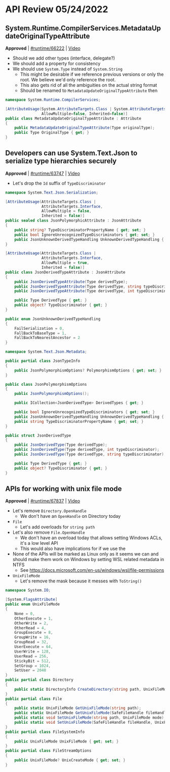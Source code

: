 # API Review 05/24/2022

## System.Runtime.CompilerServices.MetadataUpdateOriginalTypeAttribute

**Approved** | [#runtime/66222](https://github.com/dotnet/runtime/issues/66222#issuecomment-1136248335) | [Video](https://www.youtube.com/watch?v=tupBJ957KfI&t=0h0m0s)

* Should we add other types (interface, delegate?)
* We should add a property for consistency
* We should use `System.Type` instead of `System.String`
    - This might be desirable if we reference previous versions or only the root. We believe we'd only reference the root. 
    - This also gets rid of all the ambiguities on the actual string format
    - Should be renamed to `MetadataUpdateOriginalTypeAttribute` then

```C#
namespace System.Runtime.CompilerServices;

[AttributeUsage(System.AttributeTargets.Class | System.AttributeTargets.Struct,
                AllowMultiple=false, Inherited=false)]
public class MetadataUpdateOriginalTypeAttribute : Attribute
{
    public MetadataUpdateOriginalTypeAttribute(Type originalType);
    public Type OriginalType { get; }
}
```
## Developers can use System.Text.Json to serialize type hierarchies securely

**Approved** | [#runtime/63747](https://github.com/dotnet/runtime/issues/63747#issuecomment-1136302184) | [Video](https://www.youtube.com/watch?v=tupBJ957KfI&t=0h31m47s)

* Let's drop the `Id` suffix of `TypeDiscriminator`

```C#
namespace System.Text.Json.Serialization;

[AttributeUsage(AttributeTargets.Class |
                AttributeTargets.Interface,
                AllowMultiple = false,
                Inherited = false)]
public sealed class JsonPolymorphicAttribute : JsonAttribute
{
    public string? TypeDiscriminatorPropertyName { get; set; }
    public bool IgnoreUnrecognizedTypeDiscriminators { get; set; }
    public JsonUnknownDerivedTypeHandling UnknownDerivedTypeHandling { get; set; }
}

[AttributeUsage(AttributeTargets.Class |
                AttributeTargets.Interface,
                AllowMultiple = true,
                Inherited = false)]
public class JsonDerivedTypeAttribute : JsonAttribute
{
    public JsonDerivedTypeAttribute(Type derivedType);
    public JsonDerivedTypeAttribute(Type derivedType, string typeDiscriminator);
    public JsonDerivedTypeAttribute(Type derivedType, int typeDiscriminator);

    public Type DerivedType { get; }
    public object? TypeDiscriminator { get; }
}

public enum JsonUnknownDerivedTypeHandling
{
    FailSerialization = 0,
    FallBackToBaseType = 1,
    FallBackToNearestAncestor = 2
}
```

```C#
namespace System.Text.Json.Metadata;

public partial class JsonTypeInfo
{
    public JsonPolymorphismOptions? PolymorphismOptions { get; set; }
}

public class JsonPolymorphismOptions
{
    public JsonPolymorphismOptions();

    public ICollection<JsonDerivedType> DerivedTypes { get; }

    public bool IgnoreUnrecognizedTypeDiscriminators { get; set; }
    public JsonUnknownDerivedTypeHandling UnknownDerivedTypeHandling { get; set; }
    public string TypeDiscriminatorPropertyName { get; set; }
}

public struct JsonDerivedType
{
    public JsonDerivedType(Type derivedType);
    public JsonDerivedType(Type derivedType, int typeDiscriminator);
    public JsonDerivedType(Type derivedType, string typeDiscriminator);

    public Type DerivedType { get; }
    public object? TypeDiscriminator { get; }
}
```

## APIs for working with unix file mode

**Approved** | [#runtime/67837](https://github.com/dotnet/runtime/issues/67837#issuecomment-1136368812) | [Video](https://www.youtube.com/watch?v=tupBJ957KfI&t=1h29m56s)

* Let's remove `Directory.OpenHandle`
    - We don't have an `OpenHandle` on Directory today
* `File`
    - Let's add overloads for `string path`
* Let's also remove `File.OpenHandle`
    - We don't have an overload today that allows setting Windows ACLs, it's a low level API
    - This would also have implications for if we use the 
* None of the APIs will be marked as Linux only as it seems we can and should make them work on Windows by setting WSL related metadata in NTFS
    - See https://docs.microsoft.com/en-us/windows/wsl/file-permissions
* `UnixFileMode`
    - Let's remove the mask because it messes with `ToString()`

```C#
namespace System.IO;

[System.FlagsAttribute]
public enum UnixFileMode
{
    None = 0,
    OtherExecute = 1,
    OtherWrite = 2,
    OtherRead = 4,
    GroupExecute = 8,
    GroupWrite = 16,
    GroupRead = 32,
    UserExecute = 64,
    UserWrite = 128,
    UserRead = 256,
    StickyBit = 512,
    SetGroup = 1024,
    SetUser = 2048
}
public partial class Directory
{
    public static DirectoryInfo CreateDirectory(string path, UnixFileMode unixCreateMode);
}
public partial class File
{
    public static UnixFileMode GetUnixFileMode(string path);
    public static UnixFileMode GetUnixFileMode(SafeFileHandle fileHandle);
    public static void SetUnixFileMode(string path, UnixFileMode mode);
    public static void SetUnixFileMode(SafeFileHandle fileHandle, UnixFileMode mode);
}
public partial class FileSystemInfo
{
    public UnixFileMode UnixFileMode { get; set; }
}
public partial class FileStreamOptions
{
    public UnixFileMode? UnixCreateMode { get; set; }
}
```
